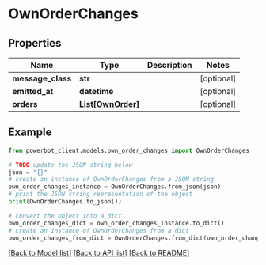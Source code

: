 # OwnOrderChanges


## Properties

Name | Type | Description | Notes
------------ | ------------- | ------------- | -------------
**message_class** | **str** |  | [optional] 
**emitted_at** | **datetime** |  | [optional] 
**orders** | [**List[OwnOrder]**](OwnOrder.md) |  | [optional] 

## Example

```python
from powerbot_client.models.own_order_changes import OwnOrderChanges

# TODO update the JSON string below
json = "{}"
# create an instance of OwnOrderChanges from a JSON string
own_order_changes_instance = OwnOrderChanges.from_json(json)
# print the JSON string representation of the object
print(OwnOrderChanges.to_json())

# convert the object into a dict
own_order_changes_dict = own_order_changes_instance.to_dict()
# create an instance of OwnOrderChanges from a dict
own_order_changes_from_dict = OwnOrderChanges.from_dict(own_order_changes_dict)
```
[[Back to Model list]](../README.md#documentation-for-models) [[Back to API list]](../README.md#documentation-for-api-endpoints) [[Back to README]](../README.md)


